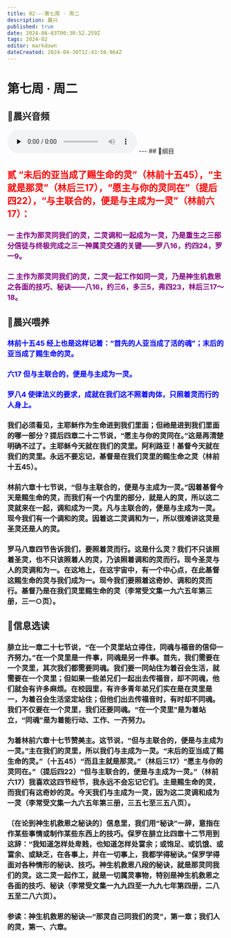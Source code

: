 ```yaml
---
title: 02---第七周 · 周二
description: 晨兴
published: true
date: 2024-06-03T00:30:52.259Z
tags: 2024-02
editor: markdown
dateCreated: 2024-04-30T12:43:50.964Z
---
```


# 第七周 · 周二
## 🎵晨兴音频
<audio id="audio" controls="" preload="none">
      <source id="mp3" src="/2024-02/week7/week7day2.mp3">
</audio>
---
## 📖纲目

## <font color=red>贰   “未后的亚当成了赐生命的灵”（林前十五45），“主就是那灵”（林后三17），“愿主与你的灵同在”（提后四22），“与主联合的，便是与主成为一灵”（林前六17）：</font>

### <font color=purple>一   主作为那灵同我们的灵，二灵调和一起成为一灵，乃是重生之三部分信徒与终极完成之三一神属灵交通的关键——罗八16，约四24，罗一9。</font>

### <font color=purple>二   主作为那灵同我们的灵，二灵一起工作如同一灵，乃是神生机救恩之各面的技巧、秘诀——八16，约三6，多三5，弗四23，林后三17～18。</font>

## 📖晨兴喂养

### <font color=blue>**林前十五45**    **经上也是这样记着：“首先的人亚当成了活的魂”；末后的亚当成了赐生命的灵。**</font>

### <font color=blue>**六17**    **但与主联合的，便是与主成为一灵。**</font>

### <font color=blue>**罗八4**    **使律法义的要求，成就在我们这不照着肉体，只照着灵而行的人身上。**</font>

### 我们必须看见，主耶稣作为生命进到我们里面；但祂是进到我们里面的哪一部分？提后四章二十二节说，“愿主与你的灵同在。”这是再清楚明确不过了。主耶稣今天就在我们的灵里。阿利路亚！基督今天就在我们的灵里。永远不要忘记，基督是在我们灵里的赐生命之灵（林前十五45）。

### 林前六章十七节说，“但与主联合的，便是与主成为一灵。”因着基督今天是赐生命的灵，而我们有一个内里的部分，就是人的灵，所以这二灵就来在一起，调和成为一灵。凡与主联合的，便是与主成为一灵。现今我们有一个调和的灵。因着这二灵调和为一，所以很难讲这灵是圣灵还是人的灵。

### 罗马八章四节告诉我们，要照着灵而行。这是什么灵？我们不只该照着圣灵，也不只该照着人的灵，乃该照着调和的灵而行。现今圣灵与人的灵调和为一。在这地上，在这宇宙中，有一个中心点，在此基督这赐生命的灵与我们成为一。现今我们要照着这奇妙、调和的灵而行。基督乃是在我们灵里赐生命的灵（李常受文集一九六五年第三册，三一○页）。

## 📖信息选读

### 腓立比一章二十七节说，“在一个灵里站立得住，同魂与福音的信仰一齐努力。”在一个灵里是一件事，同魂是另一件事。首先，我们需要在一个灵里，其次我们都需要同魂。我们要一同站住为着召会生活，就需要在一个灵里；但如果一些弟兄们一起出去传福音，却不同魂，他们就会有许多麻烦。在校园里，有许多青年弟兄们实在是在灵里是一，为着召会生活坚定站住；但他们出去传福音时，有时却不同魂。我们不仅要在一个灵里，我们还要同魂。“在一个灵里”是为着站立，“同魂”是为着能行动、工作、一齐努力。

### 为着林前六章十七节赞美主。这节说，“但与主联合的，便是与主成为一灵。”主在我们的灵里，所以我们与主成为一灵。“末后的亚当成了赐生命的灵。”（十五45）“而且主就是那灵。”（林后三17）“愿主与你的灵同在。”（提后四22）“但与主联合的，便是与主成为一灵。”（林前六17）我喜欢这四节经节，我永远不会忘记它们。主是赐生命的灵，而我们有这奇妙的灵。今天我们与主成为一灵，因为这二灵调和成为一灵（李常受文集一九六五年第三册，三五七至三五八页）。

### 〔在论到神生机救恩之秘诀的〕信息里，我们用“秘诀”一辞，意指在作某些事情或制作某些东西上的技巧。保罗在腓立比四章十二节用到这辞：“我知道怎样处卑贱，也知道怎样处富余；或饱足、或饥饿、或富余、或缺乏，在各事上，并在一切事上，我都学得秘诀。”保罗学得面对各种情形的秘诀、技巧。神生机救恩八段的秘诀，就是那灵同我们的灵。这二灵一起作工，就是一切属灵事物，特别是神生机救恩之各面的技巧、秘诀（李常受文集一九九四至一九九七年第四册，二八五至二八六页）。

### 参读：神生机救恩的秘诀—“那灵自己同我们的灵”，第一章；我们人的灵，第一、六章。
<!-- Google tag (gtag.js) -->
<script async src="https://www.googletagmanager.com/gtag/js?id=G-1P8709Z16T"></script>
<script>
  window.dataLayer = window.dataLayer || [];
  function gtag(){dataLayer.push(arguments);}
  gtag('js', new Date());

  gtag('config', 'G-1P8709Z16T');
</script>
